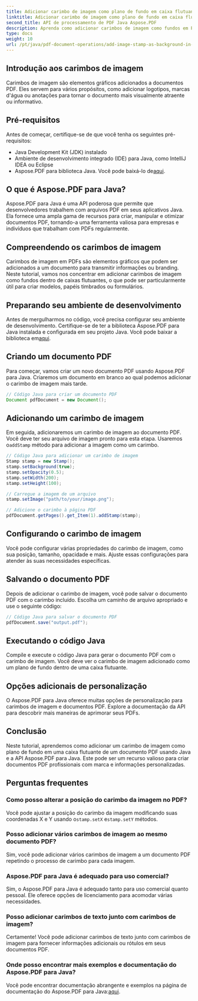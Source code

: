 ```yaml
---
title: Adicionar carimbo de imagem como plano de fundo em caixa flutuante de PDF usando Java
linktitle: Adicionar carimbo de imagem como plano de fundo em caixa flutuante de PDF usando Java
second_title: API de processamento de PDF Java Aspose.PDF
description: Aprenda como adicionar carimbos de imagem como fundos em PDFs usando Java e Aspose.PDF para Java. Guia passo a passo com exemplos de código para branding e informações personalizadas.
type: docs
weight: 10
url: /pt/java/pdf-document-operations/add-image-stamp-as-background-in-floating-box-of-pdf-using-java/
---
```


## Introdução aos carimbos de imagem

Carimbos de imagem são elementos gráficos adicionados a documentos PDF. Eles servem para vários propósitos, como adicionar logotipos, marcas d'água ou anotações para tornar o documento mais visualmente atraente ou informativo.

## Pré-requisitos

Antes de começar, certifique-se de que você tenha os seguintes pré-requisitos:

- Java Development Kit (JDK) instalado
- Ambiente de desenvolvimento integrado (IDE) para Java, como IntelliJ IDEA ou Eclipse
-  Aspose.PDF para biblioteca Java. Você pode baixá-lo de[aqui](https://releases.aspose.com/pdf/java/).

## O que é Aspose.PDF para Java?

Aspose.PDF para Java é uma API poderosa que permite que desenvolvedores trabalhem com arquivos PDF em seus aplicativos Java. Ela fornece uma ampla gama de recursos para criar, manipular e otimizar documentos PDF, tornando-a uma ferramenta valiosa para empresas e indivíduos que trabalham com PDFs regularmente.

## Compreendendo os carimbos de imagem

Carimbos de imagem em PDFs são elementos gráficos que podem ser adicionados a um documento para transmitir informações ou branding. Neste tutorial, vamos nos concentrar em adicionar carimbos de imagem como fundos dentro de caixas flutuantes, o que pode ser particularmente útil para criar modelos, papéis timbrados ou formulários.

## Preparando seu ambiente de desenvolvimento

 Antes de mergulharmos no código, você precisa configurar seu ambiente de desenvolvimento. Certifique-se de ter a biblioteca Aspose.PDF para Java instalada e configurada em seu projeto Java. Você pode baixar a biblioteca em[aqui](https://releases.aspose.com/pdf/java/).

## Criando um documento PDF

Para começar, vamos criar um novo documento PDF usando Aspose.PDF para Java. Criaremos um documento em branco ao qual podemos adicionar o carimbo de imagem mais tarde.

```java
// Código Java para criar um documento PDF
Document pdfDocument = new Document();
```

## Adicionando um carimbo de imagem

 Em seguida, adicionaremos um carimbo de imagem ao documento PDF. Você deve ter seu arquivo de imagem pronto para esta etapa. Usaremos o`addStamp` método para adicionar a imagem como um carimbo.

```java
// Código Java para adicionar um carimbo de imagem
Stamp stamp = new Stamp();
stamp.setBackground(true);
stamp.setOpacity(0.5);
stamp.setWidth(200);
stamp.setHeight(100);

// Carregue a imagem de um arquivo
stamp.setImage("path/to/your/image.png");

// Adicione o carimbo à página PDF
pdfDocument.getPages().get_Item(1).addStamp(stamp);
```

## Configurando o carimbo de imagem

Você pode configurar várias propriedades do carimbo de imagem, como sua posição, tamanho, opacidade e mais. Ajuste essas configurações para atender às suas necessidades específicas.

## Salvando o documento PDF

Depois de adicionar o carimbo de imagem, você pode salvar o documento PDF com o carimbo incluído. Escolha um caminho de arquivo apropriado e use o seguinte código:

```java
// Código Java para salvar o documento PDF
pdfDocument.save("output.pdf");
```

## Executando o código Java

Compile e execute o código Java para gerar o documento PDF com o carimbo de imagem. Você deve ver o carimbo de imagem adicionado como um plano de fundo dentro de uma caixa flutuante.

## Opções adicionais de personalização

O Aspose.PDF para Java oferece muitas opções de personalização para carimbos de imagem e documentos PDF. Explore a documentação da API para descobrir mais maneiras de aprimorar seus PDFs.

## Conclusão

Neste tutorial, aprendemos como adicionar um carimbo de imagem como plano de fundo em uma caixa flutuante de um documento PDF usando Java e a API Aspose.PDF para Java. Este pode ser um recurso valioso para criar documentos PDF profissionais com marca e informações personalizadas.

## Perguntas frequentes

### Como posso alterar a posição do carimbo da imagem no PDF?

 Você pode ajustar a posição do carimbo da imagem modificando suas coordenadas X e Y usando o`stamp.setX` e`stamp.setY` métodos.

### Posso adicionar vários carimbos de imagem ao mesmo documento PDF?

Sim, você pode adicionar vários carimbos de imagem a um documento PDF repetindo o processo de carimbo para cada imagem.

### Aspose.PDF para Java é adequado para uso comercial?

Sim, o Aspose.PDF para Java é adequado tanto para uso comercial quanto pessoal. Ele oferece opções de licenciamento para acomodar várias necessidades.

### Posso adicionar carimbos de texto junto com carimbos de imagem?

Certamente! Você pode adicionar carimbos de texto junto com carimbos de imagem para fornecer informações adicionais ou rótulos em seus documentos PDF.

### Onde posso encontrar mais exemplos e documentação do Aspose.PDF para Java?

 Você pode encontrar documentação abrangente e exemplos na página de documentação do Aspose.PDF para Java:[aqui](https://reference.aspose.com/pdf/java/).